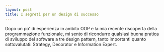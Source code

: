 ```yaml
---
layout: post
title: I segreti per un design di successo
---
```

Dopo un po' di esperienza in ambito OOP e la mia recente riscoperta della programmazione funzionale, mi sento di ricondurre qualsiasi buona pratica di sviluppo del software a tre design pattern, tanto importanti quanto sottovalutati: Strategy, Decorator e Information Expert.
